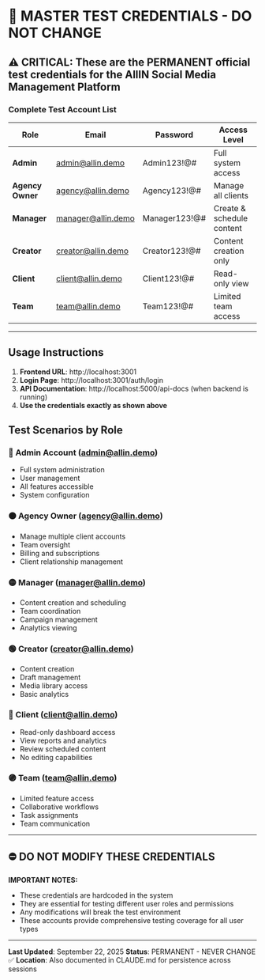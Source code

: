 # 🔐 MASTER TEST CREDENTIALS - DO NOT CHANGE

## ⚠️ CRITICAL: These are the PERMANENT official test credentials for the AllIN Social Media Management Platform

### Complete Test Account List

| Role         | Email              | Password      | Access Level                    |
|--------------|--------------------|---------------|--------------------------------|
| **Admin**    | admin@allin.demo   | Admin123!@#   | Full system access             |
| **Agency Owner** | agency@allin.demo  | Agency123!@#  | Manage all clients             |
| **Manager**  | manager@allin.demo | Manager123!@# | Create & schedule content      |
| **Creator**  | creator@allin.demo | Creator123!@# | Content creation only          |
| **Client**   | client@allin.demo  | Client123!@#  | Read-only view                 |
| **Team**     | team@allin.demo    | Team123!@#    | Limited team access            |

---

## Usage Instructions

1. **Frontend URL**: http://localhost:3001
2. **Login Page**: http://localhost:3001/auth/login
3. **API Documentation**: http://localhost:5000/api-docs (when backend is running)
4. **Use the credentials exactly as shown above**

## Test Scenarios by Role

### 🔴 Admin Account (admin@allin.demo)
- Full system administration
- User management
- All features accessible
- System configuration

### 🟠 Agency Owner (agency@allin.demo)
- Manage multiple client accounts
- Team oversight
- Billing and subscriptions
- Client relationship management

### 🟡 Manager (manager@allin.demo)
- Content creation and scheduling
- Team coordination
- Campaign management
- Analytics viewing

### 🟢 Creator (creator@allin.demo)
- Content creation
- Draft management
- Media library access
- Basic analytics

### 🔵 Client (client@allin.demo)
- Read-only dashboard access
- View reports and analytics
- Review scheduled content
- No editing capabilities

### 🟣 Team (team@allin.demo)
- Limited feature access
- Collaborative workflows
- Task assignments
- Team communication

---

## ⛔ DO NOT MODIFY THESE CREDENTIALS

**IMPORTANT NOTES:**
- These credentials are hardcoded in the system
- They are essential for testing different user roles and permissions
- Any modifications will break the test environment
- These accounts provide comprehensive testing coverage for all user types

---

**Last Updated**: September 22, 2025
**Status**: PERMANENT - NEVER CHANGE ✅
**Location**: Also documented in CLAUDE.md for persistence across sessions